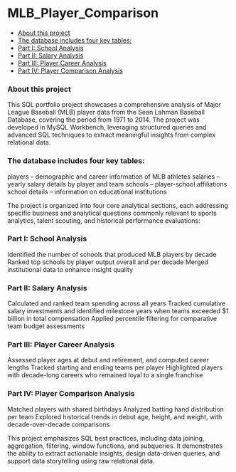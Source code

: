 # MLB_Player_Comparison

- [About this project](#about-this-project)
- [The database includes four key tables:](#the-database-includes-four-key-tables:)
- [Part I: School Analysis](#part-i:-school-analysis)
- [Part II: Salary Analysis](#part-ii:-salary-analysis)
- [Part III: Player Career Analysis](#part-iii:-player-career-analysis)
- [Part IV: Player Comparison Analysis](#part-iv:-player-comparison-analysis)

### About this project
This SQL portfolio project showcases a comprehensive analysis of Major League Baseball (MLB) player data from the Sean Lahman Baseball Database, covering the period from 1971 to 2014. The project was developed in MySQL Workbench, leveraging structured queries and advanced SQL techniques to extract meaningful insights from complex relational data.

### The database includes four key tables:

players – demographic and career information of MLB athletes
salaries – yearly salary details by player and team
schools – player-school affiliations
school details – information on educational institutions

The project is organized into four core analytical sections, each addressing specific business and analytical questions commonly relevant to sports analytics, talent scouting, and historical performance evaluations:

### Part I: School Analysis

Identified the number of schools that produced MLB players by decade
Ranked top schools by player output overall and per decade
Merged institutional data to enhance insight quality

### Part II: Salary Analysis

Calculated and ranked team spending across all years
Tracked cumulative salary investments and identified milestone years when teams exceeded $1 billion in total compensation
Applied percentile filtering for comparative team budget assessments

### Part III: Player Career Analysis

Assessed player ages at debut and retirement, and computed career lengths
Tracked starting and ending teams per player
Highlighted players with decade-long careers who remained loyal to a single franchise

### Part IV: Player Comparison Analysis

Matched players with shared birthdays
Analyzed batting hand distribution per team
Explored historical trends in debut age, height, and weight, with decade-over-decade comparisons

This project emphasizes SQL best practices, including data joining, aggregation, filtering, window functions, and subqueries. It demonstrates the ability to extract actionable insights, design data-driven queries, and support data storytelling using raw relational data.
